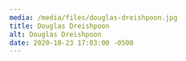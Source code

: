 ```yaml
---
media: /media/files/douglas-dreishpoon.jpg
title: Douglas Dreishpoon
alt: Douglas Dreishpoon
date: 2020-10-23 17:03:00 -0500
---
```

